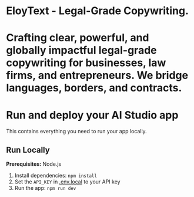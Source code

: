 # EloyText - Legal-Grade Copywriting.

# Crafting clear, powerful, and globally impactful legal-grade copywriting for businesses, law firms, and entrepreneurs. We bridge languages, borders, and contracts.


# Run and deploy your AI Studio app

This contains everything you need to run your app locally.

## Run Locally

**Prerequisites:**  Node.js


1. Install dependencies:
   `npm install`
2. Set the `API_KEY` in [.env.local](.env.local) to your API key
3. Run the app:
   `npm run dev`
